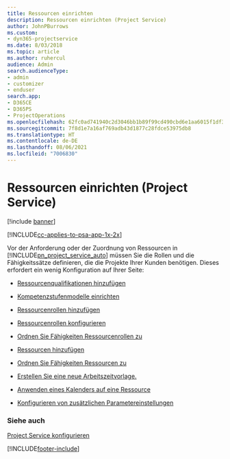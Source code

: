 ```yaml
---
title: Ressourcen einrichten
description: Ressourcen einrichten (Project Service)
author: JohnPBurrows
ms.custom:
- dyn365-projectservice
ms.date: 8/03/2018
ms.topic: article
ms.author: ruhercul
audience: Admin
search.audienceType:
- admin
- customizer
- enduser
search.app:
- D365CE
- D365PS
- ProjectOperations
ms.openlocfilehash: 62fc0ad741940c2d3046bb1b89f99cd490cbd6e1aa6015f1df3b92afb2f107ff
ms.sourcegitcommit: 7f8d1e7a16af769adb43d1877c28fdce53975db8
ms.translationtype: HT
ms.contentlocale: de-DE
ms.lasthandoff: 08/06/2021
ms.locfileid: "7006830"
---
```

# <a name="set-up-resources-project-service"></a>Ressourcen einrichten (Project Service)

[!include [banner](../includes/psa-now-project-operations.md)]

[!INCLUDE[cc-applies-to-psa-app-1x-2x](../includes/cc-applies-to-psa-app-1x-2x.md)]

Vor der Anforderung oder der Zuordnung von Ressourcen in [!INCLUDE[pn_project_service_auto](../includes/pn-project-service-auto.md)] müssen Sie die Rollen und die Fähigkeitssätze definieren, die die Projekte Ihrer Kunden benötigen. Dieses erfordert ein wenig Konfiguration auf Ihrer Seite:  
  
-   [Ressourcenqualifikationen hinzufügen](../psa/add-resource-skills.md)  
  
-   [Kompetenzstufenmodelle einrichten](../psa/set-up-proficiency-models.md)  
  
-   [Ressourcenrollen hinzufügen](../psa/add-resource-roles.md)  
  
-   [Ressourcenrollen konfigurieren](../psa/configure-resource-roles.md)  
  
-   [Ordnen Sie Fähigkeiten Ressourcenrollen zu](../psa/associate-skills-with-resource-roles.md)  
  
-   [Ressourcen hinzufügen](../psa/add-resources.md)  
  
-   [Ordnen Sie Fähigkeiten Ressourcen zu](../psa/associate-skills-with-resources.md)  
  
-   [Erstellen Sie eine neue Arbeitszeitvorlage.](../psa/create-work-hours-template.md)  
  
-   [Anwenden eines Kalenders auf eine Ressource](../psa/apply-calendar-resource.md)  
  
-   [Konfigurieren von zusätzlichen Parametereinstellungen](../psa/configure-additional-parameters-settings.md)  
  
### <a name="see-also"></a>Siehe auch  
 [Project Service konfigurieren](../psa/configure.md)


[!INCLUDE[footer-include](../includes/footer-banner.md)]